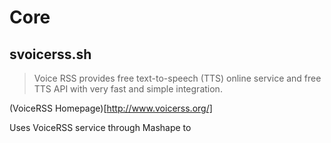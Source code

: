Core
==

## svoicerss.sh

> Voice RSS provides free text-to-speech (TTS) online service and free TTS API with very fast and simple integration.

(VoiceRSS Homepage)[http://www.voicerss.org/]

> 

Uses VoiceRSS service through Mashape to 


